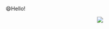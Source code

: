 😄Hello!

<p align='center'>
    <img src="https://capsule-render.vercel.app/api?type=waving&color=90EE90&height=200&section=header&text=Inha's%20GitHub&fontSize=50&fontColor=FFFFFF&animation=fadeIn&fontAlignY=38&descAlignY=51&descAlign=62"/>
</p>

<!--
**Inha02/Inha02** is a ✨ _special_ ✨ repository because its `README.md` (this file) appears on your GitHub profile.

Here are some ideas to get you started:

- 🔭 I’m currently working on ...
- 🌱 I’m currently learning ...
- 👯 I’m looking to collaborate on ...
- 🤔 I’m looking for help with ...
- 💬 Ask me about ...
- 📫 How to reach me: ...
- 😄 Pronouns: ...
- ⚡ Fun fact: ...
-->
